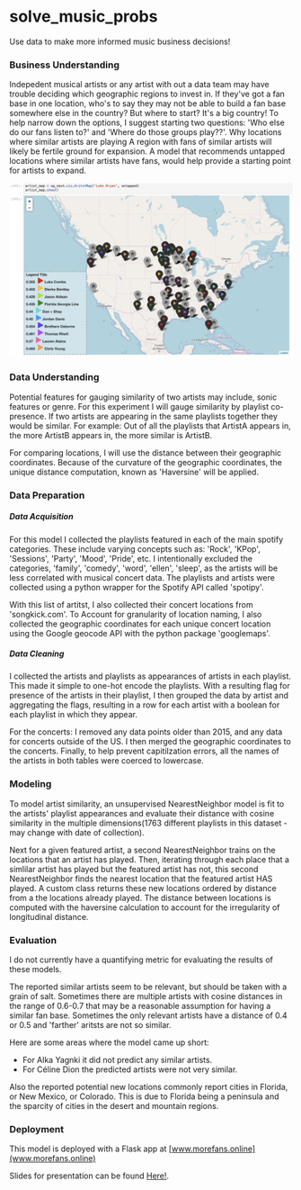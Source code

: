 # solve_music_probs
Use data to make more informed music business decisions!



### Business Understanding 
Indepedent musical artists or any artist with out a data team may have trouble deciding which geographic regions to invest in. If they've got a fan base in one location, who's to say they may not be able to build a fan base somewhere else in the country? But where to start? It's a big country! To help narrow down the options, I suggest starting two questions: 'Who else do our fans listen to?' and 'Where do those groups play??'. Why locations where similar artists are playing A region with fans of similar artists will likely be fertile ground for expansion. A model that recommends untapped locations where similar artists have fans, would help provide a starting point for artists to expand.

![](up_next/artist_map_demo.png)

### Data Understanding
Potential features for gauging similarity of two artists may include, sonic features or genre. For this experiment I will gauge similarity by playlist co-presence. If two artists are appearing in the same playlists together they would be similar. For example: Out of all the playlists that ArtistA appears in, the more ArtistB appears in, the more similar is ArtistB.

For comparing locations, I will use the distance between their geographic coordinates. Because of the curvature of the geographic coordinates, the unique distance computation, known as 'Haversine' will be applied.

### Data Preparation

##### Data Acquisition
For this model I collected the playlists featured in each of the main spotify categories. These include varying concepts such as: 'Rock', 'KPop', 'Sessions', 'Party', 'Mood', 'Pride', etc. I intentionally excluded the categories, 'family', 'comedy', 'word', 'ellen', 'sleep', as the artists will be less correlated with musical concert data. The playlists and artists were collected using a python wrapper for the Spotify API called 'spotipy'.

With this list of artitst, I also collected their concert locations from 'songkick.com'. To Account for granularity of location naming, I also collected the geographic coordinates for each unique concert location using the Google geocode API with the python package 'googlemaps'.

##### Data Cleaning
I collected the artists and playlists as appearances of artists in each playlist. This made it simple to one-hot encode the playlists. With a resulting flag for presence of the artists in their playlist, I then grouped the data by artist and aggregating the flags, resulting in a row for each artist with a boolean for  each playlist in which they appear. 

For the concerts: I removed any data points older than 2015, and any data for concerts outside of the US. I then merged the geographic coordinates to the concerts. Finally, to help prevent capitilzation errors, all the names of the artists in both tables were coerced to lowercase.

### Modeling
To model artist similarity, an unsupervised NearestNeighbor model is fit to the artists' playlist appearances and evaluate their distance with cosine similarity in the multiple dimensions(1763 different playlists in this dataset - may change with date of collection).

Next for a given featured artist, a second NearestNeighbor trains on the locations that an artist has played. Then, iterating through each place that a simlilar artist has played but the featured artist has not, this second NearestNeighbor finds the nearest location that the featured artist HAS played. A custom class returns these new locations ordered by distance from a the locations already played. The distance between locations is computed with the haversine calculation to account for the irregularity of longitudinal distance.

### Evaluation
I do not currently have a quantifying metric for evaluating the results of these models. 

The reported similar artists seem to be relevant, but should be taken with a grain of salt. Sometimes there are multiple artists with cosine distances in the range of 0.6-0.7 that may be a reasonable assumption for having a similar fan base. Sometimes the only relevant artists have a distance of 0.4 or 0.5 and 'farther' aritsts are not so similar. 

Here are some areas where the model came up short:
* For Alka Yagnki it did not predict any similar artists.
* For Céline Dion the predicted artists were not very similar.

Also the reported potential new locations commonly report cities in Florida, or New Mexico, or Colorado. This is due to Florida being a peninsula and the sparcity of cities in the desert and mountain regions.

### Deployment
This model is deployed with a Flask app at [www.morefans.online](www.morefans.online)

Slides for presentation can be found [Here!](up_next/next_up_slides.pdf). 
